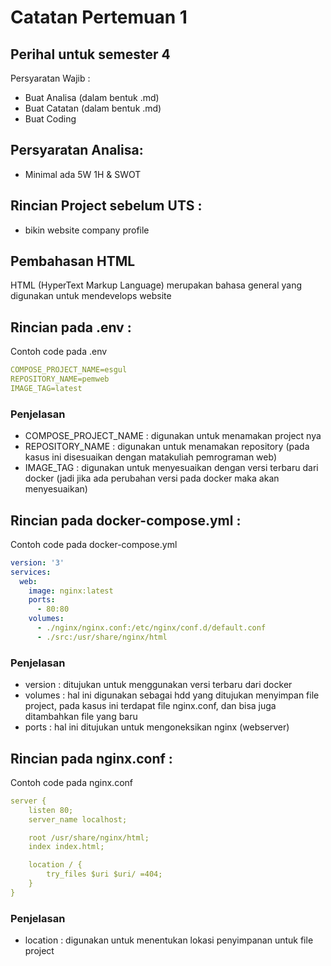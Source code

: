 # Catatan Pertemuan 1

## Perihal untuk semester 4
Persyaratan Wajib :
- Buat Analisa (dalam bentuk .md)
- Buat Catatan (dalam bentuk .md)
- Buat Coding

## Persyaratan Analisa:
- Minimal ada 5W 1H & SWOT

## Rincian Project sebelum UTS :
- bikin website company profile

## Pembahasan HTML
HTML (HyperText Markup Language) merupakan bahasa general yang digunakan untuk mendevelops website

## Rincian pada .env :
Contoh code pada .env
```yaml
COMPOSE_PROJECT_NAME=esgul
REPOSITORY_NAME=pemweb
IMAGE_TAG=latest
```
### Penjelasan
- COMPOSE_PROJECT_NAME : digunakan untuk menamakan project nya
- REPOSITORY_NAME : digunakan untuk menamakan repository (pada kasus ini disesuaikan dengan matakuliah pemrograman web)
- IMAGE_TAG : digunakan untuk menyesuaikan dengan versi terbaru dari docker (jadi jika ada perubahan versi pada docker maka akan menyesuaikan)

## Rincian pada docker-compose.yml :
Contoh code pada docker-compose.yml
```yaml
version: '3'
services:
  web:
    image: nginx:latest
    ports:
      - 80:80
    volumes:
      - ./nginx/nginx.conf:/etc/nginx/conf.d/default.conf
      - ./src:/usr/share/nginx/html
```
### Penjelasan
- version : ditujukan untuk menggunakan versi terbaru dari docker 
- volumes : hal ini digunakan sebagai hdd yang ditujukan menyimpan file project, pada kasus ini terdapat file nginx.conf, dan bisa juga ditambahkan file yang baru
- ports : hal ini ditujukan untuk mengoneksikan nginx (webserver) 

## Rincian pada nginx.conf :
Contoh code pada nginx.conf
```yaml
server { 
    listen 80;
    server_name localhost;

    root /usr/share/nginx/html;
    index index.html;

    location / {
        try_files $uri $uri/ =404;
    }
}
```
### Penjelasan
- location : digunakan untuk menentukan lokasi penyimpanan untuk file project